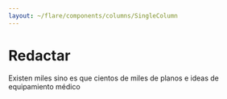 ```yaml
---
layout: ~/flare/components/columns/SingleColumn
---
```


# Redactar

Existen miles sino es que cientos de miles de planos e ideas de equipamiento
 médico


